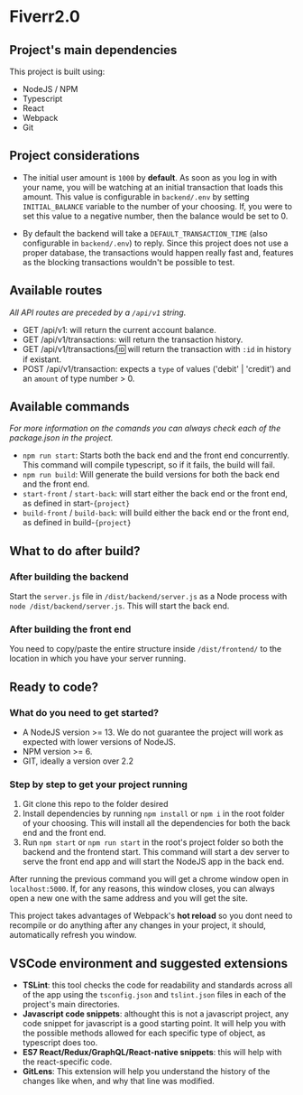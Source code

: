 # Fiverr2.0

## Project's main dependencies

This project is built using:

- NodeJS / NPM
- Typescript
- React
- Webpack
- Git

## Project considerations

- The initial user amount is `1000` by **default**. As soon as you log in with your name, you will be watching at an initial transaction that loads this amount. This value is configurable in `backend/.env` by setting `INITIAL_BALANCE` variable to the number of your choosing. If, you were to set this value to a negative number, then the balance would be set to 0.

- By default the backend will take a `DEFAULT_TRANSACTION_TIME` (also configurable in `backend/.env`) to reply. Since this project does not use a proper database, the transactions would happen really fast and, features as the blocking transactions wouldn't be possible to test.

## Available routes

_All API routes are preceded by a `/api/v1` string._

- GET /api/v1: will return the current account balance.
- GET /api/v1/transactions: will return the transaction history.
- GET /api/v1/transactions/:id: will return the transaction with `:id` in history if existant.
- POST /api/v1/transaction: expects a `type` of values ('debit' | 'credit') and an `amount` of type number > 0.

## Available commands

_For more information on the comands you can always check each of the package.json in the project._

- `npm run start`: Starts both the back end and the front end concurrently. This command will compile typescript, so if it fails, the build will fail.
- `npm run build`: Will generate the build versions for both the back end and the front end.
- `start-front` / `start-back`: will start either the back end or the front end, as defined in start-`{project}`
- `build-front` / `build-back`: will build either the back end or the front end, as defined in build-`{project}`

## What to do after build?

### After building the backend

Start the `server.js` file in `/dist/backend/server.js` as a Node process with `node /dist/backend/server.js`. This will start the back end.

### After building the front end

You need to copy/paste the entire structure inside `/dist/frontend/` to the location in which you have your server running.

## Ready to code?

### What do you need to get started?

- A NodeJS version >= 13. We do not guarantee the project will work as expected with lower versions of NodeJS.
- NPM version >= 6.
- GIT, ideally a version over 2.2

### Step by step to get your project running

1. Git clone this repo to the folder desired
2. Install dependencies by running `npm install` or `npm i` in the root folder of your choosing. This will install all the dependencies for both the back end and the front end.
3. Run `npm start` or `npm run start` in the root's project folder so both the backend and the frontend start. This command will start a dev server to serve the front end app and will start the NodeJS app in the back end.

After running the previous command you will get a chrome window open in `localhost:5000`. If, for any reasons, this window closes, you can always open a new one with the same address and you will get the site.

This project takes advantages of Webpack's **hot reload** so you dont need to recompile or do anything after any changes in your project, it should, automatically refresh you window.

## VSCode environment and suggested extensions

- **TSLint**: this tool checks the code for readability and standards across all of the app using the `tsconfig.json` and `tslint.json` files in each of the project's main directories.
- **Javascript code snippets**: althought this is not a javascript project, any code snippet for javascript is a good starting point. It will help you with the possible methods allowed for each specific type of object, as typescript does too.
- **ES7 React/Redux/GraphQL/React-native snippets**: this will help with the react-specific code.
- **GitLens**: This extension will help you understand the history of the changes like when, and why that line was modified.
